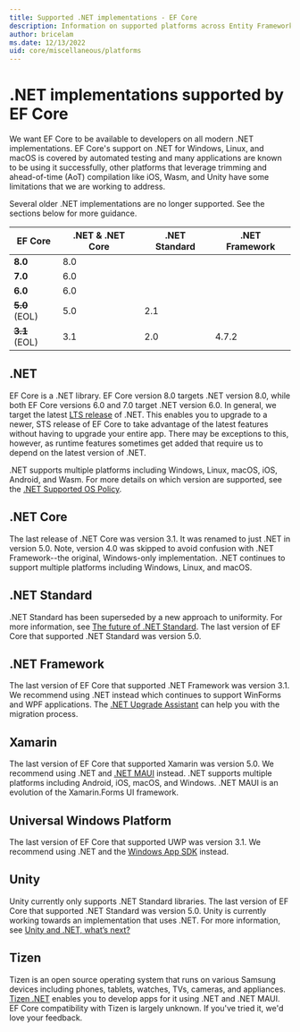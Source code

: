 ```yaml
---
title: Supported .NET implementations - EF Core
description: Information on supported platforms across Entity Framework Core versions
author: bricelam
ms.date: 12/13/2022
uid: core/miscellaneous/platforms
---
```


# .NET implementations supported by EF Core

We want EF Core to be available to developers on all modern .NET implementations. EF Core's support on .NET for Windows, Linux, and macOS is covered by automated testing and many applications are known to be using it successfully, other platforms that leverage trimming and ahead-of-time (AoT) compilation like iOS, Wasm, and Unity have some limitations that we are working to address.

Several older .NET implementations are no longer supported. See the sections below for more guidance.

| EF Core           | .NET & .NET Core | .NET Standard | .NET Framework |
|-------------------|------------------|---------------|----------------|
| **8.0**           | 8.0              |               |                |
| **7.0**           | 6.0              |               |                |
| **6.0**           | 6.0              |               |                |
| ~~**5.0**~~ (EOL) | 5.0              | 2.1           |                |
| ~~**3.1**~~ (EOL) | 3.1              | 2.0           | 4.7.2          |

## .NET

EF Core is a .NET library. EF Core version 8.0 targets .NET version 8.0, while both EF Core versions 6.0 and 7.0 target .NET version 6.0. In general, we target the latest [LTS release](/lifecycle/products/microsoft-net-and-net-core) of .NET. This enables you to upgrade to a newer, STS release of EF Core to take advantage of the latest features without having to upgrade your entire app. There may be exceptions to this, however, as runtime features sometimes get added that require us to depend on the latest version of .NET.

.NET supports multiple platforms including Windows, Linux, macOS, iOS, Android, and Wasm. For more details on which version are supported, see the [.NET Supported OS Policy](https://github.com/dotnet/core/blob/main/os-lifecycle-policy.md).

## .NET Core

The last release of .NET Core was version 3.1. It was renamed to just .NET in version 5.0. Note, version 4.0 was skipped to avoid confusion with .NET Framework--the original, Windows-only implementation. .NET continues to support multiple platforms including Windows, Linux, and macOS.

## .NET Standard

.NET Standard has been superseded by a new approach to uniformity. For more information, see [The future of .NET Standard](https://devblogs.microsoft.com/dotnet/the-future-of-net-standard/). The last version of EF Core that supported .NET Standard was version 5.0.

## .NET Framework

The last version of EF Core that supported .NET Framework was version 3.1. We recommend using .NET instead which continues to support WinForms and WPF applications. The [.NET Upgrade Assistant](/dotnet/core/porting/upgrade-assistant-overview) can help you with the migration process.

## Xamarin

The last version of EF Core that supported Xamarin was version 5.0. We recommend using .NET and [.NET MAUI](/dotnet/maui/) instead. .NET supports multiple platforms including Android, iOS, macOS, and Windows. .NET MAUI is an evolution of the Xamarin.Forms UI framework.

## Universal Windows Platform

The last version of EF Core that supported UWP was version 3.1. We recommend using .NET and the [Windows App SDK](/windows/apps/windows-app-sdk/) instead.

## Unity

Unity currently only supports .NET Standard libraries. The last version of EF Core that supported .NET Standard was version 5.0. Unity is currently working towards an implementation that uses .NET. For more information, see [Unity and .NET, what’s next?](https://blog.unity.com/technology/unity-and-net-whats-next)

## Tizen

Tizen is an open source operating system that runs on various Samsung devices including phones, tablets, watches, TVs, cameras, and appliances. [Tizen .NET](https://developer.samsung.com/tizen/About-Tizen.NET/Tizen.NET.html) enables you to develop apps for it using .NET and .NET MAUI. EF Core compatibility with Tizen is largely unknown. If you've tried it, we'd love your feedback.
